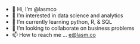 - 👋 Hi, I’m @lasmco
- 👀 I’m interested in data science and analytics
- 🌱 I’m currently learning python, R, & SQL
- 💞️ I’m looking to collaborate on business problems
- 📫 How to reach me ... e@lasm.co

<!---
lasmco/lasmco is a ✨ special ✨ repository because its `README.md` (this file) appears on your GitHub profile.
You can click the Preview link to take a look at your changes.
--->
